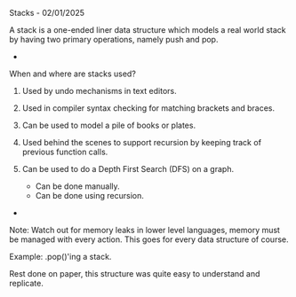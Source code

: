 Stacks - 02/01/2025

A stack is a one-ended liner data structure which models a real world
stack by having two primary operations, namely push and pop.

-

When and where are stacks used?

1) Used by undo mechanisms in text editors.

2) Used in compiler syntax checking for matching brackets and braces.

3) Can be used to model a pile of books or plates.

4) Used behind the scenes to support recursion by keeping track of
previous function calls.

5) Can be used to do a Depth First Search (DFS) on a graph.
    - Can be done manually.
    - Can be done using recursion.

-

Note: Watch out for memory leaks in lower level languages, memory must be managed with
every action. This goes for every data structure of course.

Example: .pop()'ing a stack.

Rest done on paper, this structure was quite easy to understand and replicate.
